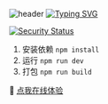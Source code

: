 ![header](https://qiniu.fc-barcelona.cn/image/header_.png?e=1691760458&token=rm_mvlbtaO-LnH9vLxg3ZdmG3vs07iPxTO6fIycu:mu--2MpwgbIn4XJgTJ-y6H14Pag=)
[![Typing SVG](https://readme-typing-svg.herokuapp.com?font=Fira+Code&pause=1000&width=600&height=100&lines=%E5%9F%BA%E4%BA%8EVue3%2Belement-ui%E7%9A%84%E5%90%8E%E5%8F%B0%E7%AE%A1%E7%90%86%E7%B3%BB%E7%BB%9F%F0%9F%92%BB;%E5%9C%A8%E7%BA%BF%E4%BD%93%E9%AA%8C%E5%9C%B0%E5%9D%80shopadmin.fc-barcelona.cn%F0%9F%94%97;%E8%A7%89%E5%BE%97%E4%B8%8D%E9%94%99%E7%9A%84%E8%AF%9D%E5%8F%AF%E4%BB%A5%E7%82%B9%E4%B8%AAstar%E2%AD%90;Thank+you%EF%BC%81%F0%9F%92%95)](https://git.io/typing-svg)

[![Security Status](https://www.murphysec.com/platform3/v31/badge/1671852797116628992.svg)](https://www.murphysec.com/console/report/1671848506901479424/1671852797116628992)
1. 安装依赖 `npm install` 
2. 运行 `npm run dev`
3. 打包 `npm run build`

:love_letter: [点我在线体验](http://shopadmin.fc-barcelona.cn)
